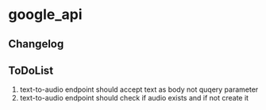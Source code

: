 # google_api

## Changelog

## ToDoList

1. text-to-audio endpoint should accept text as body not quqery parameter
2. text-to-audio endpoint should check if audio exists and if not create it
